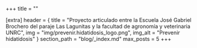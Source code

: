 +++
title = ""

[extra]
header = { title = "Proyecto articulado entre la Escuela José Gabriel Brochero del paraje Las Lagunitas y la facultad de agronomía y veterinaria UNRC", img = "img/prevenir.hidatidosis_logo.png", img_alt = "Prevenir hidatidosis" }
section_path = "blog/_index.md"
max_posts = 5
+++

